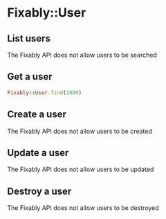 # Fixably::User

## List users

The Fixably API does not allow users to be searched

## Get a user

```ruby
Fixably::User.find(1000)
```

## Create a user

The Fixably API does not allow users to be created

## Update a user

The Fixably API does not allow users to be updated

## Destroy a user

The Fixably API does not allow users to be destroyed
